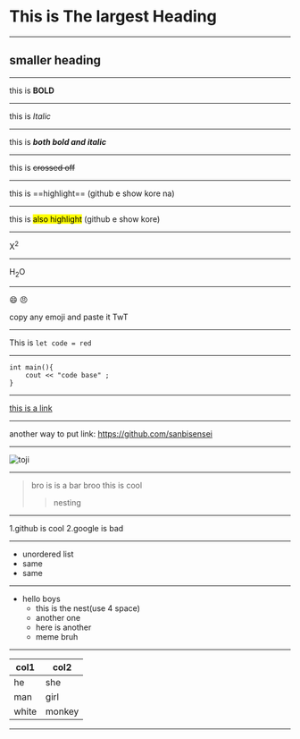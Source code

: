 # This is The largest Heading
***

## smaller heading
***

this is **BOLD**
***

this is *Italic*
***

this is ***both bold and italic***
***

this is ~~crossed off~~
***

this is ==highlight== 
(github e show kore na)
***

this is <mark>also highlight</mark> 
(github e show kore)
***

X<sup>2</sup>
***

H<sub>2</sub>O
***

:smile: :angry:


copy any emoji and paste it TwT
***

This is `let code = red`

***
```
int main(){
    cout << "code base" ;
}
```
***
[this is a link](https://github.com/sanbisensei)
***

another way to put link:
<https://github.com/sanbisensei>

***
![toji](https://static.wikia.nocookie.net/jujutsu-kaisen/images/d/db/Toji_Fushiguro_%28Anime%29.png/revision/latest?cb=20221217105010)

***
> bro is is a bar
> broo this is cool
>>nesting
***

1.github is cool
2.google is bad

***

* unordered list
* same
* same
  
***
+ hello boys
    * this is the nest(use 4 space)
    * another one
    * here is another
    * meme bruh

***

|col1|col2   |
|---|-----   |
|he|she      |
|man|girl    | 
|white|monkey|


***

